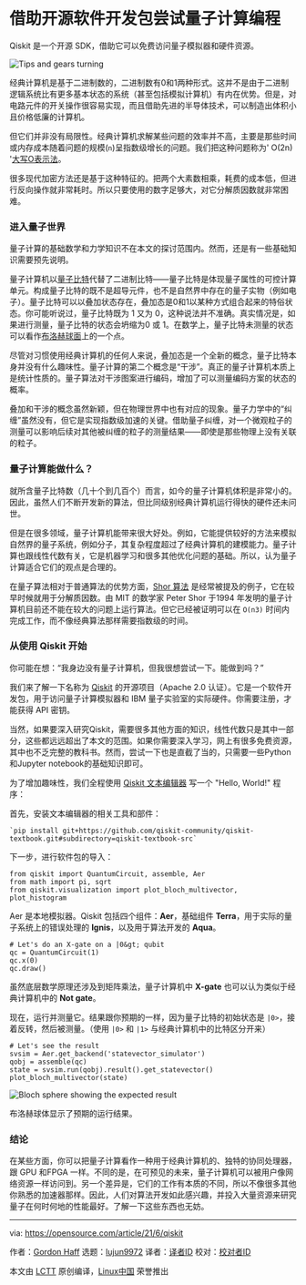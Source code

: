 [#]: subject: (Try quantum computing with this open source software development kit)
[#]: via: (https://opensource.com/article/21/6/qiskit)
[#]: author: (Gordon Haff https://opensource.com/users/ghaff)
[#]: collector: (lujun9972)
[#]: translator: (cool-summer-021)
[#]: reviewer: ( )
[#]: publisher: ( )
[#]: url: ( )

借助开源软件开发包尝试量子计算编程
======
Qiskit 是一个开源 SDK，借助它可以免费访问量子模拟器和硬件资源。

![Tips and gears turning][1]

经典计算机是基于二进制数的，二进制数有0和1两种形式。这并不是由于二进制逻辑系统比有更多基本状态的系统（甚至包括模拟计算机）有内在优势。但是，对电路元件的开关操作很容易实现，而且借助先进的半导体技术，可以制造出体积小且价格低廉的计算机。

但它们并非没有局限性。经典计算机求解某些问题的效率并不高，主要是那些时间或内存成本随着问题的规模(`n`)呈指数级增长的问题。我们把这种问题称为' O(2n) '[大写O表示法][2]。

很多现代加密方法还是基于这种特征的。把两个大素数相乘，耗费的成本低，但进行反向操作就非常耗时。所以只要使用的数字足够大，对它分解质因数就非常困难。

### 进入量子世界

量子计算的基础数学和力学知识不在本文的探讨范围内。然而，还是有一些基础知识需要预先说明。

量子计算机以[量子比特][3]代替了二进制比特——量子比特是体现量子属性的可控计算单元。构成量子比特的既不是超导元件，也不是自然界中存在的量子实物（例如电子）。量子比特可以以叠加状态存在，叠加态是0和1以某种方式组合起来的特俗状态。你可能听说过，量子比特既为 1 又为 0，这种说法并不准确。真实情况是，如果进行测量，量子比特的状态会坍缩为0 或 1。在数学上，量子比特未测量的状态可以看作[布洛赫球面][4]上的一个点。

尽管对习惯使用经典计算机的任何人来说，叠加态是一个全新的概念，量子比特本身并没有什么趣味性。量子计算的第二个概念是“干涉”。真正的量子计算机本质上是统计性质的。量子算法对干涉图案进行编码，增加了可以测量编码方案的状态的概率。

叠加和干涉的概念虽然新颖，但在物理世界中也有对应的现象。量子力学中的“纠缠”虽然没有，但它是实现指数级加速的关键。借助量子纠缠，对一个微观粒子的测量可以影响后续对其他被纠缠的粒子的测量结果——即使是那些物理上没有关联的粒子。

### 量子计算能做什么？

就所含量子比特数（几十个到几百个）而言，如今的量子计算机体积是非常小的。因此，虽然人们不断开发新的算法，但比同级别经典计算机运行得快的硬件还未问世。

但是在很多领域，量子计算机能带来很大好处。例如，它能提供较好的方法来模拟自然界的量子系统，例如分子，其复杂程度超过了经典计算机的建模能力。量子计算也跟线性代数有关，它是机器学习和很多其他优化问题的基础。所以，认为量子计算适合它们的观点是合理的。

在量子算法相对于普通算法的优势方面，[Shor 算法][5] 是经常被提及的例子，它在较早时候就用于分解质因数。由 MIT 的数学家 Peter Shor 于1994 年发明的量子计算机目前还不能在较大的问题上运行算法。但它已经被证明可以在 `O(n3)` 时间内完成工作，而不像经典算法那样需要指数级的时间。

### 从使用 Qiskit 开始

你可能在想：“我身边没有量子计算机，但我很想尝试一下。能做到吗？”

我们来了解一下名称为 [Qiskit][6] 的开源项目（Apache 2.0 认证）。它是一个软件开发包，用于访问量子计算模拟器和 IBM 量子实验室的实际硬件。你需要注册，才能获得 API 密钥。

当然，如果要深入研究Qiskit，需要很多其他方面的知识，线性代数只是其中一部分，这些都远远超出了本文的范围。如果你需要深入学习，网上有很多免费资源，其中也不乏完整的教科书。然而，尝试一下也是直截了当的，只需要一些Python和Jupyter notebook的基础知识即可。

为了增加趣味性，我们全程使用 [Qiskit 文本编辑器][8] 写一个 "Hello, World!" 程序：

首先，安装文本编辑器的相关工具和部件：


```
`pip install git+https://github.com/qiskit-community/qiskit-textbook.git#subdirectory=qiskit-textbook-src`
```

下一步，进行软件包的导入：


```
from qiskit import QuantumCircuit, assemble, Aer
from math import pi, sqrt
from qiskit.visualization import plot_bloch_multivector, plot_histogram
```

Aer 是本地模拟器。Qiskit 包括四个组件：**Aer**，基础组件 **Terra**，用于实际的量子系统上的错误处理的 **Ignis**，以及用于算法开发的 **Aqua**。


```
# Let's do an X-gate on a |0&gt; qubit
qc = QuantumCircuit(1)
qc.x(0)
qc.draw()
```

虽然底层数学原理还涉及到矩阵乘法，量子计算机中 **X-gate** 也可以认为类似于经典计算机中的 **Not gate**。

现在，运行并测量它。结果跟你预期的一样，因为量子比特的初始状态是 `|0>`，接着反转，然后被测量。（使用 `|0>` 和 `|1>` 与经典计算机中的比特区分开来）


```
# Let's see the result
svsim = Aer.get_backend('statevector_simulator')
qobj = assemble(qc)
state = svsim.run(qobj).result().get_statevector()
plot_bloch_multivector(state)
```

![Bloch sphere showing the expected result][9]

布洛赫球体显示了预期的运行结果。

### 结论

在某些方面，你可以把量子计算看作一种用于经典计算机的、独特的协同处理器，跟 GPU 和FPGA 一样。不同的是，在可预见的未来，量子计算机可以被用户像网络资源一样访问到。另一个差异是，它们的工作有本质的不同，所以不像很多其他你熟悉的加速器那样。因此，人们对算法开发如此感兴趣，并投入大量资源来研究量子在何时何地的性能最好。了解一下这些东西也无妨。

--------------------------------------------------------------------------------

via: https://opensource.com/article/21/6/qiskit

作者：[Gordon Haff][a]
选题：[lujun9972][b]
译者：[译者ID](https://github.com/译者ID)
校对：[校对者ID](https://github.com/校对者ID)

本文由 [LCTT](https://github.com/LCTT/TranslateProject) 原创编译，[Linux中国](https://linux.cn/) 荣誉推出

[a]: https://opensource.com/users/ghaff
[b]: https://github.com/lujun9972
[1]: https://opensource.com/sites/default/files/styles/image-full-size/public/lead-images/gears_devops_learn_troubleshooting_lightbulb_tips_520.png?itok=HcN38NOk (Tips and gears turning)
[2]: https://en.wikipedia.org/wiki/Big_O_notation
[3]: https://en.wikipedia.org/wiki/Qubit
[4]: https://en.wikipedia.org/wiki/Bloch_sphere
[5]: https://en.wikipedia.org/wiki/Shor%27s_algorithm
[6]: https://qiskit.org/
[7]: https://qiskit.org/learn
[8]: https://qiskit.org/textbook/preface.html
[9]: https://opensource.com/sites/default/files/uploads/bloch-sphere.png (Bloch sphere showing the expected result)
[10]: https://creativecommons.org/licenses/by-sa/4.0/
